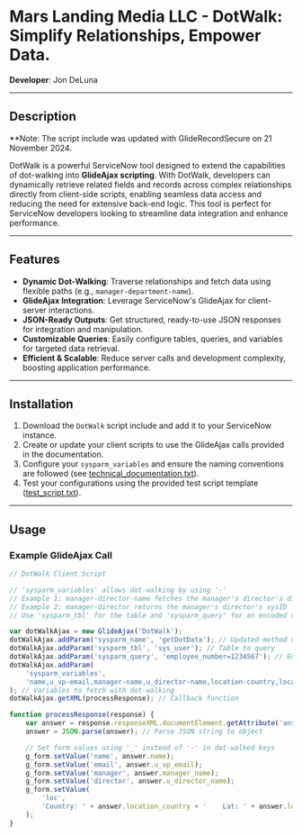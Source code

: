 # Mars Landing Media LLC - DotWalk: Simplify Relationships, Empower Data.

**Developer**: Jon DeLuna  

---

## Description
**Note: The script include was updated with GlideRecordSecure on 21 November 2024.

DotWalk is a powerful ServiceNow tool designed to extend the capabilities of dot-walking into **GlideAjax scripting**. With DotWalk, developers can dynamically retrieve related fields and records across complex relationships directly from client-side scripts, enabling seamless data access and reducing the need for extensive back-end logic. This tool is perfect for ServiceNow developers looking to streamline data integration and enhance performance.

---

## Features

- **Dynamic Dot-Walking**: Traverse relationships and fetch data using flexible paths (e.g., `manager-department-name`).
- **GlideAjax Integration**: Leverage ServiceNow's GlideAjax for client-server interactions.
- **JSON-Ready Outputs**: Get structured, ready-to-use JSON responses for integration and manipulation.
- **Customizable Queries**: Easily configure tables, queries, and variables for targeted data retrieval.
- **Efficient & Scalable**: Reduce server calls and development complexity, boosting application performance.

---

## Installation

1. Download the `DotWalk` script include and add it to your ServiceNow instance.
2. Create or update your client scripts to use the GlideAjax calls provided in the documentation.
3. Configure your `sysparm_variables` and ensure the naming conventions are followed (see [technical_documentation.txt](technical_documentation.txt)).
4. Test your configurations using the provided test script template ([test_script.txt](test_script.txt)).

---

## Usage

### Example GlideAjax Call

```javascript
// DotWalk Client Script

// 'sysparm_variables' allows dot-walking by using '-'
// Example 1: manager-director-name fetches the manager's director's display name
// Example 2: manager-director returns the manager's director's sysID
// Use 'sysparm_tbl' for the table and 'sysparm_query' for an encoded query, mixing variables if needed.

var dotWalkAjax = new GlideAjax('DotWalk');
dotWalkAjax.addParam('sysparm_name', 'getDotData'); // Updated method name
dotWalkAjax.addParam('sysparm_tbl', 'sys_user'); // Table to query
dotWalkAjax.addParam('sysparm_query', 'employee_number=1234567'); // Encoded query
dotWalkAjax.addParam(
    'sysparm_variables',
    'name,u_vp-email,manager-name,u_director-name,location-country,location-latitude'
); // Variables to fetch with dot-walking
dotWalkAjax.getXML(processResponse); // Callback function

function processResponse(response) {
    var answer = response.responseXML.documentElement.getAttribute('answer');
    answer = JSON.parse(answer); // Parse JSON string to object

    // Set form values using '_' instead of '-' in dot-walked keys
    g_form.setValue('name', answer.name);
    g_form.setValue('email', answer.u_vp_email);
    g_form.setValue('manager', answer.manager_name);
    g_form.setValue('director', answer.u_director_name);
    g_form.setValue(
        'loc',
        'Country: ' + answer.location_country + '    Lat: ' + answer.location_latitude
    );
}
